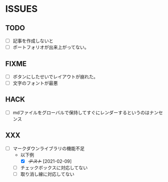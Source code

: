 # ISSUES

## TODO

+ [ ] 記事を作成しないと
+ [ ] ポートフォリオが出来上がってない。

## FIXME

+ [ ] ボタンにしたせいでレイアウトが崩れた。
+ [ ] 文字のフォントが最悪

## HACK

+ [ ] mdファイルをグローバルで保持してすぐにレンダーするというのはナンセンス

## XXX

+ [ ] マークダウンライブラリの機能不足
  + 以下例
    + [X] ~~*テスト*~~ [2021-02-09]
  + [ ] チェックボックスに対応してない
  + [ ] 取り消し線に対応してない
